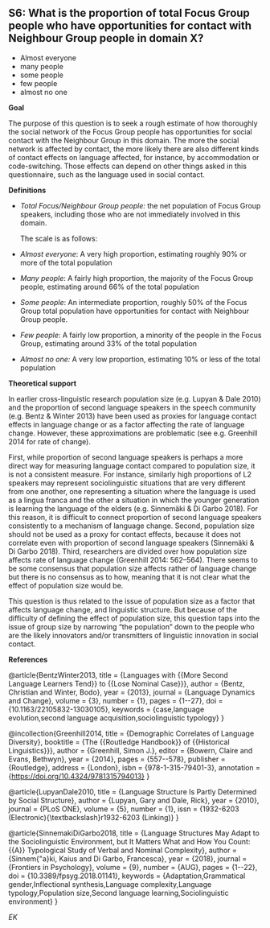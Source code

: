 
## S6: What is the proportion of total Focus Group people who have opportunities for contact with Neighbour Group people in domain X?

- Almost everyone
- many people
- some people
- few people
- almost no one


**Goal**

The purpose of this question is to seek a rough estimate of how thoroughly the social network of the Focus Group people has opportunities for social contact with the Neighbour Group in this domain. The more the social network is affected by contact, the more likely there are also different kinds of contact effects on language affected, for instance, by accommodation or code-switching. Those effects can depend on other things asked in this questionnaire, such as the language used in social contact.

**Definitions**

- *Total Focus/Neighbour Group people:* the net population of Focus Group speakers, including those who are not immediately involved in this domain.
  

  The scale is as follows:

- *Almost everyone*: A very high proportion, estimating roughly 90% or more of the total population
- *Many people*: A fairly high proportion, the majority of the Focus Group people, estimating around 66% of the total population
- *Some people*: An intermediate proportion, roughly 50% of the Focus Group total population have opportunities for contact with Neighbour Group people.
- *Few people*: A fairly low proportion, a minority of the people in the Focus Group, estimating around 33% of the total population
- *Almost no one:* A very low proportion, estimating 10% or less of the total population


**Theoretical support**

In earlier cross-linguistic research population size (e.g. Lupyan & Dale 2010) and the proportion of second language speakers in the speech community (e.g. Bentz & Winter 2013) have been used as proxies for language contact effects in language change or as a factor affecting the rate of language change. However, these approximations are problematic (see e.g. Greenhill 2014 for rate of change).


First, while proportion of second language speakers is perhaps a more direct way for measuring language contact compared to population size, it is not a consistent measure. For instance, similarly high proportions of L2 speakers may represent sociolinguistic situations that are very different from one another, one representing a situation where the language is used as a lingua franca and the other a situation in which the younger generation is learning the language of the elders (e.g. Sinnemäki & Di Garbo 2018). For this reason, it is difficult to connect proportion of second language speakers consistently to a mechanism of language change. Second, population size should not be used as a proxy for contact effects, because it does not correlate even with proportion of second language speakers (Sinnemäki & Di Garbo 2018). Third, researchers are divided over how population size affects rate of language change (Greenhill 2014: 562–564). There seems to be some consensus that population size affects rather of language change but there is no consensus as to how, meaning that it is not clear what the effect of population size would be.


This question is thus related to the issue of population size as a factor that affects language change, and linguistic structure. But because of the difficulty of defining the effect of population size, this question taps into the issue of group size by narrowing “the population” down to the people who are the likely innovators and/or transmitters of linguistic innovation in social contact.

**References**

@article{BentzWinter2013,
  title = {Languages with {{More Second Language Learners Tend}} to {{Lose Nominal Case}}},
  author = {Bentz, Christian and Winter, Bodo},
  year = {2013},
  journal = {Language Dynamics and Change},
  volume = {3},
  number = {1},
  pages = {1--27},
  doi = {10.1163/22105832-13030105},
  keywords = {case,language evolution,second language acquisition,sociolinguistic typology}
}

@incollection{Greenhill2014,
  title = {Demographic Correlates of Language Diversity},
  booktitle = {The {{Routledge Handbook}} of {{Historical Linguistics}}},
  author = {Greenhill, Simon J.},
  editor = {Bowern, Claire and Evans, Bethwyn},
  year = {2014},
  pages = {557--578},
  publisher = {Routledge},
  address = {London},
  isbn = {978-1-315-79401-3},
  annotation = {https://doi.org/10.4324/9781315794013}
}

@article{LupyanDale2010,
  title = {Language Structure Is Partly Determined by Social Structure},
  author = {Lupyan, Gary and Dale, Rick},
  year = {2010},
  journal = {PLoS ONE},
  volume = {5},
  number = {1},
  issn = {1932-6203 (Electronic){\textbackslash}r1932-6203 (Linking)}
}

@article{SinnemakiDiGarbo2018,
  title = {Language Structures May Adapt to the Sociolinguistic Environment, but It Matters What and How You Count: {{A}} Typological Study of Verbal and Nominal Complexity},
  author = {Sinnem{\"a}ki, Kaius and Di Garbo, Francesca},
  year = {2018},
  journal = {Frontiers in Psychology},
  volume = {9},
  number = {AUG},
  pages = {1--22},
  doi = {10.3389/fpsyg.2018.01141},
  keywords = {Adaptation,Grammatical gender,Inflectional synthesis,Language complexity,Language typology,Population size,Second language learning,Sociolinguistic environment}
}

*EK*
